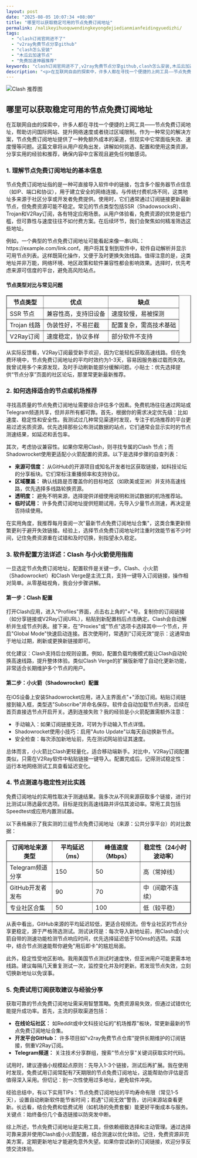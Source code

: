 ```yaml
---
layout: post
date: "2025-08-05 10:07:34 +08:00"
title: "哪里可以获取稳定可用的节点免费订阅地址"
permalink: /nalikeyihuoquwendingkeyongdejiedianmianfeidingyuedizhi/
tags:
  - "clash订阅官网进不了"
  - "v2ray免费节点分享github"
  - "clash怎么安装"
  - "木瓜云加速节点"
  - "免费加速神器推荐"
keywords: "clash订阅官网进不了,v2ray免费节点分享github,clash怎么安装,木瓜云加速节点,免费加速神器推荐"
description: "<p>在互联网自由的探索中，许多人都在寻找一个便捷的上网工具——节点免费订阅地址，帮助访问国际网站、提升网络速度或者绕过区域限制。作为一种常见的解决方案，节点免费订阅地址提供了一种免额外成本的渠道，但现实中它常面临失效、速度慢等问题。这篇文章将从用户视角出发，讲解如何挑选、配置和使用这类资源，分享实用的经验和推荐，确保内容中立客观且避免任何敏感词。</p>"
---
```


![Clash 推荐图](https://clashjd.github.io/assets/img/免费节点订阅.png)

## 哪里可以获取稳定可用的节点免费订阅地址

<p>在互联网自由的探索中，许多人都在寻找一个便捷的上网工具——节点免费订阅地址，帮助访问国际网站、提升网络速度或者绕过区域限制。作为一种常见的解决方案，节点免费订阅地址提供了一种免额外成本的渠道，但现实中它常面临失效、速度慢等问题。这篇文章将从用户视角出发，讲解如何挑选、配置和使用这类资源，分享实用的经验和推荐，确保内容中立客观且避免任何敏感词。</p>
<h3>1. 理解节点免费订阅地址的基本信息</h3>
<p>节点免费订阅地址指的是一种可直接导入软件中的链接，包含多个服务器节点信息（如IP、端口和协议），用于建立安全的网络连接。与传统付费机场不同，这类地址多来源于社区分享或开发者免费提供。使用时，它们通常通过订阅链接更新最新节点，但免费资源可能不稳定。常见的节点类型包括SSR（ShadowsocksR）、Trojan和V2Ray订阅，各有特定应用场景。从用户体验看，免费资源的优势是低门槛，但可靠性与速度往往不如付费方案。在后续环节，我们会聚焦如何精准筛选这些地址。</p>
<p>例如，一个典型的节点免费订阅地址可能看起来像一串URL：https://example.com/link.conf。用户将其复制到软件中，软件自动解析并显示可用节点列表。这样既简化操作，又便于及时更换失效线路。值得注意的是，这类地址并非万能，网络环境、地区政策和软件兼容性都会影响效果。选择时，优先考虑来源可信度的平台，避免高风险站点。</p>
<h4>节点类型对比与常见问题</h4>
<table border="1" style="border-collapse: collapse; width: 100%;">
<tr>
<th>节点类型</th>
<th>优点</th>
<th>缺点</th>
</tr>
<tr>
<td>SSR 节点</td>
<td>兼容性高，支持旧设备</td>
<td>速度较慢，易被探测</td>
</tr>
<tr>
<td>Trojan 线路</td>
<td>伪装性好，不易拦截</td>
<td>配置复杂，需高技术基础</td>
</tr>
<tr>
<td>V2Ray订阅</td>
<td>速度稳定，协议多样</td>
<td>部分软件不支持</td>
</tr>
</table>
<p>从实际反馈看，V2Ray订阅最受新手欢迎，因为它能轻松获取高速线路。但在免费环境中，节点免费订阅地址的平均时效约为1-3天，容易因服务器过载而失效。我曾试用多个来源发现，及时手动刷新能部分缓解问题。小贴士：优先选择提供“节点分享”页面的社区论坛，那里常更新最新推荐。</p>
<h3>2. 如何选择适合的节点或机场推荐</h3>
<p>寻找高质量的节点免费订阅地址需要综合评估多个因素。免费机场往往通过网站或Telegram频道共享，但并非所有都可靠。首先，根据你的需求决定优先级：比如速度、稳定性和安全性。我测试过几种常见渠道时发现，专注于机场推荐的平台更易过滤劣质资源。优先选择那些公布测试数据的站点，它们通常会显示实时的节点测速结果，如延迟和丢包率。</p>
<p>其次，考虑协议兼容性。如果你常用Clash，则寻找专属的Clash 节点；而Shadowrocket使用更适配小火箭配置的资源。以下是选择步骤的自查列表：</p>
<ul>
<li><strong>来源可信度：</strong> 从GitHub的开源项目或知名开发者社区获取链接，如科技论坛的分享板块。它们常标注重播频率和支持协议。</li>
<li><strong>区域覆盖：</strong> 确认线路是否覆盖你的目标地区（如欧美或亚洲）并支持高速线路，优先选择多线路轮换资源。</li>
<li><strong>透明度：</strong> 避免不明来源，选择提供详细使用说明和测试数据的机场推荐站。</li>
<li><strong>临时试用：</strong> 许多免费订阅地址提供短期试用，先导入少量节点测速，再决定是否持续使用。</li>
</ul>
<p>在实用角度，我推荐每月查阅一次"最新节点免费订阅地址合集"，这类合集更新频繁更利于避开失效链接。经验上，选择节点免费订阅地址时注重时效能节省不少时间，记住免费资源重在试错和及时切换，别指望永久稳定。</p>
<h3>3. 软件配置方法详述：Clash 与小火箭使用指南</h3>
<p>一旦选定节点免费订阅地址，配置软件是关键一步。Clash、小火箭（Shadowrocket）和Clash Verge是主流工具，支持一键导入订阅链接，操作相对简单。从零基础视角，我会分步骤讲解。</p>
<h4>第一步：Clash 配置</h4>
<p>打开Clash应用，进入"Profiles"界面，点击右上角的"+"号。复制你的订阅链接（如分享链接或V2Ray订阅URL），粘贴到新配置档后点击确定。Clash会自动解析并生成节点列表。接下来，在"Proxies"或"节点"选项卡选择其中一个节点，开启"Global Mode"快速启动连接。首次使用时，常遇到"订阅无效"提示：这通常由于地址过期，刷新或更换新链接即可。</p>
<p>优化建议：Clash支持后台规则设置。例如，配置负载均衡模式能让Clash自动轮换高速线路，提升整体体验。类似Clash Verge的扩展版新增了自动化更新功能，非常适合长期维护多个节点的用户。</p>
<h4>第二步：小火箭（Shadowrocket）配置</h4>
<p>在iOS设备上安装Shadowrocket应用，进入主界面点"+"添加订阅。粘贴订阅链接到输入框，类型选"Subscribe"并命名保存。软件会自动加载节点列表，后续在首页直接选节点开启开关。遇到连接失败？我的经验是小火箭配置需额外注意：</p>
<ul>
<li>手动输入：如果订阅链接无效，可转为手动输入节点详情。</li>
<li>Shadowrocket使用小技巧：启用"Auto Update"以每天自动换新节点。</li>
<li>安全检查：每次添加新地址前，先在测试网站验证其速度。</li>
</ul>
<p>总体而言，小火箭比Clash更轻量化，适合移动端新手。对比中，V2Ray订阅配置类似，只需在V2Ray软件中粘贴链接一键导入。配置完成后，记得测试稳定性：运行本地网络测试工具查看延迟变化。</p>
<h3>4. 节点测速与稳定性对比实践</h3>
<p>免费订阅地址的实用性取决于测速结果。我多次从不同来源获取多个链接，进行对比测试以筛选最优选项。目标是找到高速线路并评估其波动率。常用工具包括Speedtest或应用内置测试器。</p>
<p>以下表格展示了我实测的三组节点免费订阅地址（来源：公共分享平台）的对比数据：</p>
<table border="1" style="border-collapse: collapse; width: 100%;">
<tr>
<th>订阅地址来源类型</th>
<th>平均延迟（ms）</th>
<th>峰值速度（Mbps）</th>
<th>稳定性（24小时波动率）</th>
</tr>
<tr>
<td>Telegram频道分享</td>
<td>150</td>
<td>50</td>
<td>高（常掉线）</td>
</tr>
<tr>
<td>GitHub开发者发布</td>
<td>90</td>
<td>70</td>
<td>中（间歇不连续）</td>
</tr>
<tr>
<td>专业社区合集</td>
<td>50</td>
<td>100</td>
<td>低（较平稳）</td>
</tr>
</table>
<p>从表中看出，GitHub来源的平均延迟较低，更适合视频流。但专业社区的节点分享更稳定，源于严格筛选测试。测试诀窍是：每次导入新地址前，用Clash或小火箭自带的测速功能检测节点响应时间，优先选择延迟低于100ms的选项。实践中，结合节点测速能帮你避免"用后即卡"的尴尬局面。</p>
<p>此外，稳定性受地区影响。我用美国节点测试时速度快，但亚洲用户可能更需本地线路。建议每隔几天重复测试一次，监控变化并及时更新。若发现节点失效，立刻切换新地址以免误事。</p>
<h3>5. 免费试用订阅获取建议与经验分享</h3>
<p>获取可靠的节点免费订阅地址需采用智慧策略。免费资源易失效，但通过试错优化能提升成功率。首先，主流的获取渠道包括：</p>
<ul>
<li><strong>在线论坛社区：</strong> 如Reddit或中文科技论坛的"机场推荐"板块，常更新最新的节点免费订阅地址合集。</li>
<li><strong>开发平台GitHub：</strong> 许多项目如"v2ray免费节点仓库"提供长期维护的订阅链接，侧重V2Ray订阅。</li>
<li><strong>Telegram频道：</strong> 关注技术分享群组，搜索"节点分享"关键词获取实时代码。</li>
</ul>
<p>试用时，建议遵循小规模起点原则：先导入1-3个链接，测试后再扩展。我在使用时发现，免费试用订阅常配有7天期限的节点免费订阅地址，这能帮助你评估是否值得深入采用。但切记：别一次性使用过多地址，避免软件冲突。</p>
<p>经验总结中，有以下实用TIPs：节点免费订阅地址的平均寿命有限（常见1-5天），设置自动刷新软件能节省时间；若遇"订阅无效"警告，访问来源站查看更新。长远看，结合免费和低费试用（如机场的免费套餐）能更好平衡成本与服务。关键点：始终备份几个备选链接以防突发中断。</p>
<p>综上所述，节点免费订阅地址是实用工具，但依赖细致选择和主动管理。通过选择可靠来源并使用Clash或小火箭配置，结合测速以优化体验。记住，免费资源非完美方案，定期更新地址才能避免意外失望。如果你尝试新的订阅链接，欢迎分享反馈交流体验。</p>